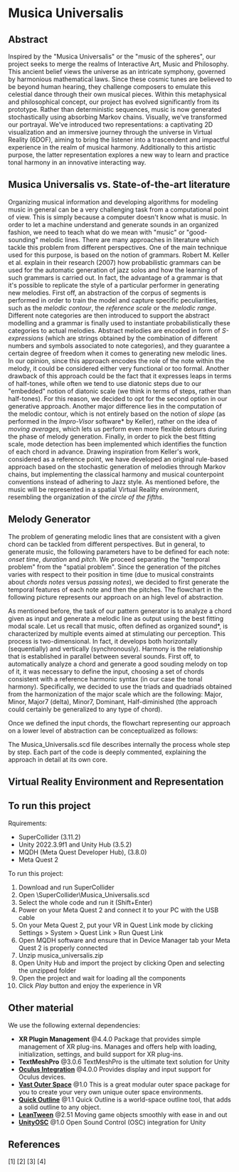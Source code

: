# Musica Universalis 

## Abstract

Inspired by the "Musica Universalis" or the "music of the spheres", our project seeks to merge the realms of Interactive Art, Music and Philosophy. This ancient belief views the universe as an intricate symphony, governed by harmonious mathematical laws. Since these cosmic tunes are believed to be beyond human hearing, they challenge composers to emulate this celestial dance through their own musical pieces. Within this metaphysical and philosophical concept, our project has evolved significantly from its prototype. Rather than deterministic sequences, music is now generated stochastically using absorbing Markov chains. Visually, we've transformed our portrayal. We've introduced two representations: a captivating 2D visualization and an immersive journey through the universe in Virtual Reality (6DOF), aiming to bring the listener into a trascendent and impactful experience in the realm of musical harmony. Additionally to this artistic purpose, the latter representation explores a new way to learn and practice tonal harmony in an innovative interacting way.

## Musica Universalis vs. State-of-the-art literature

Organizing musical information and developing algorithms for modeling music in general can be a very challenging task from a computational point of view. This is simply because a computer doesn't know what is music. In order to let a machine understand and generate sounds in an organized fashion, we need to teach what do we mean with "music" or "good-sounding" melodic lines. There are many approaches in literature which tackle this problem from different perspectives. One of the main technique used for this purpose, is based on the notion of grammars. Robert M. Keller et al. explain in their research (2007) how probabilistic grammars can be used for the automatic generation of jazz solos and how the learning of such grammars is carried out. In fact, the advantage of a grammar is that it's possible to replicate the style of a particular performer in generating new melodies. First off, an abstraction of the corpus of segments is performed in order to train the model and capture specific peculiarities, such as the _melodic contour_, the _reference scale_ or the _melodic range_. Different note categories are then introduced to support the abstract modelling and a grammar is finally used to instantiate probabilistically these categories to actual melodies. Abstract melodies are encoded in form of _S-expressions_ (which are strings obtained by the combination of different numbers and symbols associated to note categories), and they guarantee a certain degree of freedom when it comes to generating new melodic lines. 
In our opinion, since this approach encodes the role of the note within the melody, it could be considered either very functional or too formal. Another drawback of this approach could be the fact that it expresses leaps in terms of half-tones, while often we tend to use diatonic steps due to our "embedded" notion of diatonic scale (we think in terms of steps, rather than half-tones). For this reason, we decided to opt for the second option in our generative approach. Another major difference lies in the computation of the melodic contour, which is not entirely based on the notion of _slope_ (as performed in the _Impro-Visor_ software* by Keller), rather on the idea of _moving averages_, which lets us perform even more flexible detours during the phase of melody generation. Finally, in order to pick the best fitting scale, mode detection has been implemented which identifies the function of each chord in advance. 
Drawing inspiration from Keller's work, considered as a reference point, we have developed an original rule-based approach based on the stochastic generation of melodies through Markov chains, but implementing the classical harmony and musical counterpoint conventions instead of adhering to Jazz style. As mentioned before, the music will be represented in a spatial Virtual Reality environment, resembling the organization of the _circle of the fifths_.


## Melody Generator
The problem of generating melodic lines that are consistent with a given chord can be tackled from different perspectives. But in general, to generate music, the following parameters have to be defined for each note: _onset time_, _duration_ and _pitch_. We proceed separating the "temporal problem" from the "spatial problem". Since the generation of the pitches varies with respect to their position in time (due to musical constraints about _chords notes_ versus _passing notes_), we decided to first generate the temporal features of each note and then the pitches.
The flowchart in the following picture represents our approach on an high level of abstraction.


As mentioned before, the task of our pattern generator is to analyze a chord given as input and generate a melodic line as output using the best fitting modal scale. 
Let us recall that music, often defined as organized sound*, is characterized by multiple events aimed at stimulating our perception. This process is two-dimensional. In fact, it develops both horizontally (sequentially) and vertically (synchronously). Harmony is the relationship that is established in parallel between several sounds. 
First off, to automatically analyze a chord and generate a good souding melody on top of it, it was necessary to define the input, choosing a set of chords consistent with a reference harmonic syntax (in our case the tonal harmony). Specifically, we decided to use the triads and quadriads obtained from the harmonization of the major scale which are the following: Major, Minor, Major7 (delta), Minor7, Dominant, Half-diminished (the approach could certainly be generalized to any type of chord). 


Once we defined the input chords, the flowchart representing our approach on a lower level of abstraction can be conceptualized as follows:


The Musica_Universalis.scd file describes internally the process whole step by step. Each part of the code is deeply commented, explaining the approach in detail at its own core.

## Virtual Reality Environment and Representation



## To run this project

Rquirements:
- SuperCollider (3.11.2)
- Unity 2022.3.9f1 and Unity Hub (3.5.2)
- MQDH (Meta Quest Developer Hub), (3.8.0)
- Meta Quest 2

To run this project:

1) Download and run SuperCollider
2) Open \SuperCollider\Musica_Universalis.scd
3) Select the whole code and run it (Shift+Enter)
4) Power on your Meta Quest 2 and connect it to your PC with the USB cable
5) On your Meta Quest 2, put your VR in Quest Link mode by clicking Settings > System > Quest Link > Run Quest Link
6) Open MQDH software and ensure that in Device Manager tab your Meta Quest 2 is properly connected
7) Unzip musica_universalis.zip
8) Open Unity Hub and import the project by clicking Open and selecting the unzipped folder
9) Open the project and wait for loading all the components
10) Click _Play_ button and enjoy the experience in VR



## Other material

We use the following external dependencies:
- **XR Plugin Management** @4.4.0
Package that provides simple management of XR plug-ins. Manages and offers help with loading, initialization, settings, and build support for XR plug-ins.
- **TextMeshPro** @3.0.6
TextMeshPro is the ultimate text solution for Unity
- [**Oculus Integration**](https://assetstore.unity.com/packages/tools/integration/oculus-integration-82022) @4.0.0
Provides display and input support for Oculus devices.
- [**Vast Outer Space**](https://assetstore.unity.com/packages/3d/environments/sci-fi/vast-outer-space-38913) @1.0
This is a great modular outer space package for you to create your very own unique outer space environments.
- [**Quick Outline**](https://assetstore.unity.com/packages/tools/particles-effects/quick-outline-115488) @1.1
Quick Outline is a world-space outline tool, that adds a solid outline to any object.
- [**LeanTween**](https://assetstore.unity.com/packages/tools/animation/leantween-3595) @2.51
Moving game objects smoothly with ease in and out
- [**UnityOSC**](https://thomasfredericks.github.io/UnityOSC/) @1.0
Open Sound Control (OSC) integration for Unity

## References
[1]
[2]
[3]
[4]
